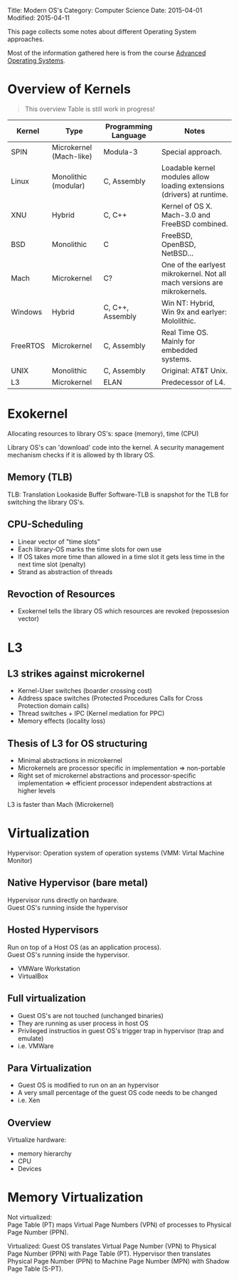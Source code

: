 Title: Modern OS's
Category: Computer Science
Date: 2015-04-01
Modified: 2015-04-11

This page collects some notes about different Operating System approaches.

Most of the information gathered here is from the course [Advanced Operating Systems](https://www.udacity.com/course/ud189).


Overview of Kernels
===================
> This overview Table is still work in progress!

| Kernel   | Type                   | Programming Language | Notes                                                                    |
|----------|------------------------|----------------------|--------------------------------------------------------------------------|
| SPIN     | Microkernel (Mach-like)| Modula-3             | Special approach.                                                        |
| Linux    | Monolithic (modular)   | C, Assembly          | Loadable kernel modules allow loading extensions (drivers) at runtime.   |
| XNU      | Hybrid                 | C, C++               | Kernel of OS X. Mach-3.0 and FreeBSD combined.                           |
| BSD      | Monolithic             | C                    | FreeBSD, OpenBSD, NetBSD...                                              |
| Mach     | Microkernel            | C?                   | One of the earlyest mikrokernel. Not all mach versions are mikrokernels. |
| Windows  | Hybrid                 | C, C++, Assembly     | Win NT: Hybrid, Win 9x and earlyer: Mololithic.                          |
| FreeRTOS | Microkernel            | C, Assembly          | Real Time OS. Mainly for embedded systems.                               |
| UNIX     | Monolithic             | C, Assembly          | Original: AT&T Unix.                                                     |
| L3       | Microkernel            | ELAN                 | Predecessor of L4.                                                       |



Exokernel
=========
Allocating resources to library OS's: space (memory), time (CPU)

Library OS's can 'download' code into the kernel. A security management mechanism checks if it is allowed by th library OS.

Memory (TLB)
------------
TLB: Translation Lookaside Buffer
Software-TLB is snapshot for the TLB for switching the library OS's.


CPU-Scheduling
--------------
- Linear vector of "time slots"
- Each library-OS marks the time slots for own use
- If OS takes more time than allowed in a time slot it gets less time in the next time slot (penalty)
- Strand as abstraction of threads

Revoction of Resources
----------------------
- Exokernel tells the library OS which resources are revoked (repossesion vector)

L3
==

L3 strikes against microkernel
------------------------------
- Kernel-User switches (boarder crossing cost)
- Address space switches (Protected Procedures Calls for Cross Protection domain calls)
- Thread switches + IPC (Kernel mediation for PPC)
- Memory effects (locality loss)


Thesis of L3 for OS structuring
-------------------------------
- Minimal abstractions in microkernel
- Microkernels are processor specific in implementation => non-portable
- Right set of microkernel abstractions and processor-specific implementation => efficient processor independent abstractions at higher levels


L3 is faster than Mach (Microkernel)


Virtualization
==============
Hypervisor: Operation system of operation systems (VMM: Virtal Machine Monitor)

Native Hypervisor (bare metal)
------------------------------
Hypervisor runs directly on hardware.  
Guest OS's running inside the hypervisor

Hosted Hypervisors
------------------
Run on top of a Host OS (as an application process).  
Guest OS's running inside the hypervisor.

- VMWare Workstation
- VirtualBox

Full virtualization
-------------------
- Guest OS's are not touched (unchanged binaries)
- They are running as user process in host OS
- Privileged instructios in guest OS's trigger trap in hypervisor (trap and emulate)
- i.e. VMWare

Para Virtualization
-------------------
- Guest OS is modified to run on an an hypervisor
- A very small percentage of the guest OS code needs to be changed
- i.e. Xen

Overview
--------
Virtualize hardware:

- memory hierarchy
- CPU
- Devices


Memory Virtualization
=====================

Not virtualized:  
Page Table (PT) maps Virtual Page Numbers (VPN) of processes to Physical Page Number (PPN).

Virtualized:
Guest OS translates Virtual Page Number (VPN) to Physical Page Number (PPN) with Page Table (PT). Hypervisor then translates Physical Page Number (PPN) to Machine Page Number (MPN) with Shadow Page Table (S-PT).
